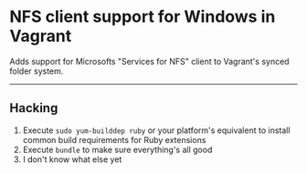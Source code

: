 # NFS client support for Windows in Vagrant

Adds support for Microsofts "Services for NFS" client to Vagrant's synced
folder system.

* * *

## Hacking

1. Execute ```sudo yum-builddep ruby``` or your platform's equivalent to install
   common build requirements for Ruby extensions
2. Execute ```bundle``` to make sure everything's all good
3. I don't know what else yet
